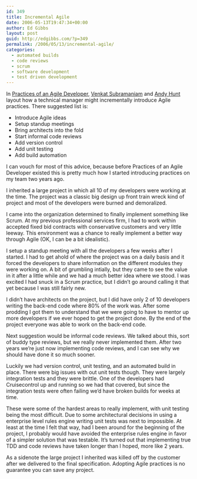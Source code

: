 ```yaml
---
id: 349
title: Incremental Agile
date: 2006-05-13T19:47:34+00:00
author: Ed Gibbs
layout: post
guid: http://edgibbs.com/?p=349
permalink: /2006/05/13/incremental-agile/
categories:
  - automated builds
  - code reviews
  - scrum
  - software development
  - test driven development
---
```

In [Practices of an Agile Developer](http://www.pragmaticprogrammer.com/titles/pad/), [Venkat Subramaniam](http://www.agiledeveloper.com/blog/) and [Andy Hunt](http://toolshed.com/blog/) layout how a technical manager might incrementally introduce Agile practices. There suggested list is:

  * Introduce Agile ideas
  * Setup standup meetings
  * Bring architects into the fold
  * Start informal code reviews
  * Add version control
  * Add unit testing
  * Add build automation

I can vouch for most of this advice, because before Practices of an Agile Developer existed this is pretty much how I started introducing practices on my team two years ago.

I inherited a large project in which all 10 of my developers were working at the time. The project was a classic big design up front train wreck kind of project and most of the developers were burned and demoralized. 

I came into the organization determined to finally implement something like Scrum. At my previous professional services firm, I had to work within accepted fixed bid contracts with conservative customers and very little leeway. This environment was a chance to really implement a better way through Agile (OK, I can be a bit idealistic). 

I setup a standup meeting with all the developers a few weeks after I started. I had to get ahold of where the project was on a daily basis and it forced the developers to share information on the different modules they were working on. A bit of grumbling intially, but they came to see the value in it after a little while and we had a much better idea where we stood. I was excited I had snuck in a Scrum practice, but I didn&#8217;t go around calling it that yet because I was still fairly new.

I didn&#8217;t have architects on the project, but I did have only 2 of 10 developers writing the back-end code where 80% of the work was. After some prodding I got them to understand that we were going to have to mentor up more developers if we ever hoped to get the project done. By the end of the project everyone was able to work on the back-end code.

Next suggestion would be informal code reviews. We talked about this, sort of buddy type reviews, but we really never implemented them. After two years we&#8217;re just now implementing code reviews, and I can see why we should have done it so much sooner.

Luckily we had version control, unit testing, and an automated build in place. There were big issues with out unit tests though. They were largely integration tests and they were brittle. One of the developers had Cruisecontrol up and running so we had that covered, but since the integration tests were often failing we&#8217;d have broken builds for weeks at time. 

These were some of the hardest areas to really implement, with unit testing being the most difficult. Due to some architectural decisions in using a enterprise level rules engine writing unit tests was next to impossible. At least at the time I felt that way, had I been around for the beginning of the project, I probably would have avoided the enterprise rules engine in favor of a simpler solution that was testable. It&#8217;s turned out that implementing true TDD and code reviews have taken longer than I hoped, more like 2 years.

As a sidenote the large project I inherited was killed off by the customer after we delivered to the final specification. Adopting Agile practices is no guarantee you can save any project.